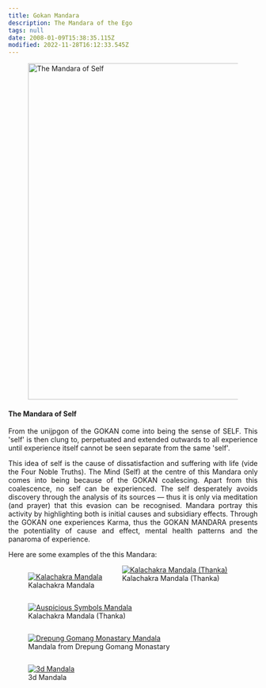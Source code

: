 ```yaml
---
title: Gokan Mandara
description: The Mandara of the Ego
tags: null
date: 2008-01-09T15:38:35.115Z
modified: 2022-11-28T16:12:33.545Z
---
```


<figure>
<img src="/posts/img/neshama/mandalas/gokan_mandara.png" alt="The Mandara of Self" width="721" height="679">
<figcaption >
</figcaption>
</figure>

<h4>The Mandara of Self</h4>

<div style="text-align: justify">

From the unijpgon of the GOKAN come into being the sense of SELF. This 'self' is then clung to, perpetuated and extended outwards to all experience until experience itself cannot be seen separate from the same 'self'.

This idea of self is the cause of dissatisfaction and suffering with life (vide the Four Noble Truths). The Mind (Self) at the centre of this Mandara only comes into being because of the GOKAN coalescing. Apart from this coalescence, no self can be experienced. The self desperately avoids discovery through the analysis of its sources &mdash; thus it is only via meditation (and prayer) that this evasion can be recognised. Mandara portray this activity by highlighting both is initial causes and subsidiary effects. Through the GOKAN one experiences Karma, thus the GOKAN MANDARA presents the potentiality of cause and effect, mental health patterns and the panaroma of experience.

</div>

Here are some examples of the this Mandara:

<figure style="float:left">
<a href="/posts/img/neshama/mandalas/kalachakra%20mandala.jpg"> 
<img src="/posts/img/neshama/mandalas/kalachakra%20mandala.jpg" srcset="/posts/img/neshama/mandalas/kalachakra%20mandala-200.jpg 200w, /posts/img/neshama/mandalas/kalachakra%20mandala-400.jpg 400w, /posts/img/neshama/mandalas/kalachakra%20mandala-800.jpg 800w, /posts/img/neshama/mandalas/kalachakra%20mandala.jpg 1600w" alt="Kalachakra Mandala">
</a>
<figcaption >
Kalachakra Mandala
</figcaption>
</figure>

<figure>
<a href="/posts/img/neshama/mandalas/kalachakra-mandala-thanka.jpg"> 
<img src="/posts/img/neshama/mandalas/kalachakra-mandala-thanka.jpg" srcset="/posts/img/neshama/mandalas/kalachakra-mandala-thanka-200.jpg 200w, /posts/img/neshama/mandalas/kalachakra-mandala-thanka-400.jpg 400w, /posts/img/neshama/mandalas/kalachakra-mandala-thanka-800.jpg 800w, /posts/img/neshama/mandalas/kalachakra-mandala-thanka.jpg 1200w" alt="Kalachakra Mandala (Thanka)">
</a>
<figcaption >
Kalachakra Mandala (Thanka)
</figcaption>
</figure>

<figure style="float:left">
<a href="/posts/img/neshama/mandalas/mandala-Auspicious-Symbols.jpg"> 
<img src="/posts/img/neshama/mandalas/mandala-Auspicious-Symbols.jpg" srcset="/posts/img/neshama/mandalas/mandala-Auspicious-Symbols-200.jpg 200w, /posts/img/neshama/mandalas/mandala-Auspicious-Symbols-400.jpg 400w, /posts/img/neshama/mandalas/mandala-Auspicious-Symbols-800.jpg 800w, /posts/img/neshama/mandalas/mandala-Auspicious-Symbols.jpg 1200w" alt="Auspicious Symbols Mandala">
</a>
<figcaption >
Kalachakra Mandala (Thanka)
</figcaption>
</figure>

<figure style="float:left">
<a href="/posts/img/neshama/mandalas/mandala-Drepung-Gomang-Monastary.jpg"> 
<img src="/posts/img/neshama/mandalas/mandala-Drepung-Gomang-Monastary.jpg" srcset="/posts/img/neshama/mandalas/mandala-Drepung-Gomang-Monastary-200.jpg 200w, /posts/img/neshama/mandalas/mandala-Drepung-Gomang-Monastary-400.jpg 400w, /posts/img/neshama/mandalas/mandala-Drepung-Gomang-Monastary-800.jpg 800w, /posts/img/neshama/mandalas/mandala-Drepung-Gomang-Monastary.jpg 1200w" alt="Drepung Gomang Monastary Mandala">
</a>
<figcaption >
Mandala from Drepung Gomang Monastary
</figcaption>
</figure>

<figure style="float:left">
<a href="/posts/img/neshama/mandalas/Mandala 3d.jpg"> 
<img src="/posts/img/neshama/mandalas/Mandala_3d.jpg" srcset="/posts/img/neshama/mandalas/Mandala_3d-200.jpg 200w, /posts/img/neshama/mandalas/Mandala_3d-400.jpg 400w, /posts/img/neshama/mandalas/Mandala_3d-800.jpg 800w, /posts/img/neshama/mandalas/Mandala_3d.jpg 1200w, /posts/img/neshama/mandalas/Mandala_3d.jpg 3000w " alt="3d Mandala">
</a>
<figcaption >
3d Mandala
</figcaption>
</figure>
